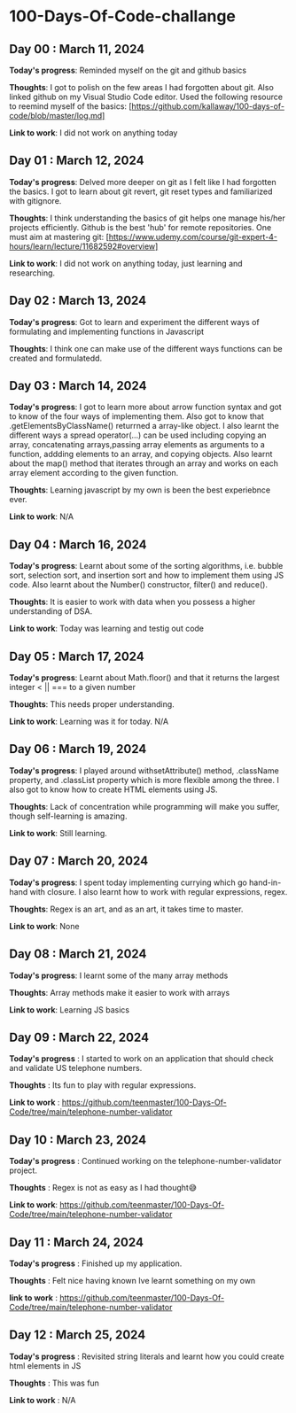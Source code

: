 # 100-Days-Of-Code-challange

## Day 00 : March 11, 2024

**Today's progress**: Reminded myself on the git and github basics

**Thoughts**: I got to polish on the few areas I had forgotten about git. Also linked github on my Visual Studio Code editor. Used the following resource to reemind myself of the basics: [https://github.com/kallaway/100-days-of-code/blob/master/log.md]

**Link to work**: I did not work on anything today

## Day 01 : March 12, 2024

**Today's progress**: Delved more deeper on git as I felt like I had forgotten the basics. I got to learn about git revert, git reset types and familiarized with gitignore. 

**Thoughts**: I think understanding the basics of git helps one manage his/her projects efficiently. Github is the best 'hub' for remote repositories. One must aim at mastering git: [https://www.udemy.com/course/git-expert-4-hours/learn/lecture/11682592#overview]

**Link to work**: I did not work on anything today, just learning and researching.

## Day 02 : March 13, 2024

**Today's progress**: Got to learn and experiment the different ways of formulating and implementing functions in Javascript

**Thoughts**: I think one can make use of the different ways functions can be created and formulatedd.

## Day 03 : March 14, 2024

**Today's progress**: I got to learn more about arrow function syntax and got to know of the four ways of implementing them. Also got to know that .getElementsByClassName() returrned a array-like object. I also learnt the different ways a spread operator(...) can be used including copying an array, concatenating arrays,passing array elements as arguments to a function, addding elements to an array, and copying objects. Also learnt about the map() method that iterates through an array and works on each array element according to the given function.

**Thoughts**: Learning javascript by my own is been the best experiebnce ever.

**Link to work**: N/A

## Day 04 : March 16, 2024

**Today's progress**: Learnt about some of the sorting algorithms, i.e. bubble sort, selection sort, and insertion sort and how to implement them using JS code. Also learnt about the Number() constructor, filter() and reduce(). 

**Thoughts**: It is easier to work with data when you possess a higher understanding of DSA.

**Link to work**: Today was learning and testig out code

## Day 05 : March 17, 2024

**Today's progress**: Learnt about Math.floor() and that it returns the largest integer < || === to a given number

**Thoughts**: This needs proper understanding.

**Link to work**: Learning was it for today. N/A

## Day 06 : March 19, 2024

**Today's progress**: I played around withsetAttribute() method, .className property, and .classList property which is more flexible among the three. I also got to know how to create HTML elements using JS.

**Thoughts**: Lack of concentration while programming will make you suffer, though self-learning is amazing.

**Link to work**: Still learning.

## Day 07 : March 20, 2024

**Today's progress**: I spent today implementing currying which go hand-in-hand with closure. I also learnt how to work with regular expressions, regex.

**Thoughts**: Regex is an art, and as an art, it takes time to master.

**Link to work**: None 

## Day 08 : March 21, 2024

**Today's progress**: I learnt some of the many array methods

**Thoughts**: Array methods make it easier to work with arrays

**Link to work**: Learning JS basics

## Day 09 : March 22, 2024

**Today's progress** : I started to work on an application that should check and validate US telephone numbers.

**Thoughts** : Its fun to play with regular expressions.

**Link to work** : https://github.com/teenmaster/100-Days-Of-Code/tree/main/telephone-number-validator

## Day 10 : March 23, 2024

**Today's progress** : Continued working on the telephone-number-validator project.

**Thoughts** : Regex is not as easy as I had thought😅

**Link to work**: https://github.com/teenmaster/100-Days-Of-Code/tree/main/telephone-number-validator

## Day 11 : March 24, 2024

**Today's progress** : Finished up my application.

**Thoughts** : Felt nice having known Ive learnt something on my own

**link to work** : https://github.com/teenmaster/100-Days-Of-Code/tree/main/telephone-number-validator

## Day 12 : March 25, 2024

**Today's progress** : Revisited string literals and learnt how you could create html elements in JS

**Thoughts** : This was fun

**Link to work** : N/A
